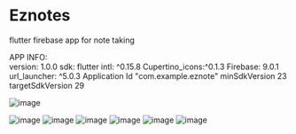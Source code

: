 # Eznotes
flutter firebase app for note taking

APP INFO:  
version: 1.0.0
sdk: flutter
intl: ^0.15.8
Cupertino_icons:^0.1.3
Firebase: 9.0.1
url_launcher: ^5.0.3
Application Id "com.example.eznote" 
minSdkVersion 23
targetSdkVersion 29
 
![image](https://user-images.githubusercontent.com/63441472/167267481-335bb301-e313-405d-97bc-45d1d92d15c5.png)

![image](https://user-images.githubusercontent.com/63441472/167267508-90303459-7311-4447-9dd9-0d9d18c6072e.png)
![image](https://user-images.githubusercontent.com/63441472/167267537-9615eb32-d2c2-4f75-bcb3-8ced7ef571f0.png)
![image](https://user-images.githubusercontent.com/63441472/167267545-1ff514b1-2bbb-46f4-9d68-7b2c5a3c87e6.png)
![image](https://user-images.githubusercontent.com/63441472/167267548-cda1daac-44db-4092-ab64-aa505b30c394.png)
![image](https://user-images.githubusercontent.com/63441472/167267555-3ae570d8-1d89-4a38-9643-ce8d24133333.png)
![image](https://user-images.githubusercontent.com/63441472/167267559-22d3c439-a533-4fe1-89c6-809145179739.png)
